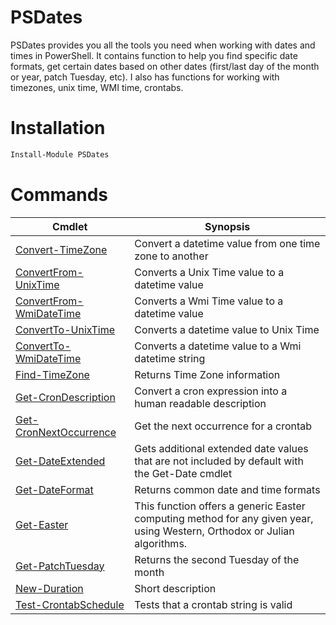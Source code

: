 # PSDates

PSDates provides you all the tools you need when working with dates and times in PowerShell. It contains function to help you find specific date formats, get certain dates based on other dates (first/last day of the month or year, patch Tuesday, etc). I also has functions for working with timezones, unix time, WMI time, crontabs. 

# Installation

```powershell
Install-Module PSDates
```

# Commands

| Cmdlet | Synopsis |
| ------ | -------- |
| [Convert-TimeZone](docs/Convert-TimeZone.md) | Convert a datetime value from one time zone to another |
| [ConvertFrom-UnixTime](docs/ConvertFrom-UnixTime.md) | Converts a Unix Time value to a datetime value |
| [ConvertFrom-WmiDateTime](docs/ConvertFrom-WmiDateTime.md) | Converts a Wmi Time value to a datetime value |
| [ConvertTo-UnixTime](docs/ConvertTo-UnixTime.md) | Converts a datetime value to Unix Time |
| [ConvertTo-WmiDateTime](docs/ConvertTo-WmiDateTime.md) | Converts a datetime value to a Wmi datetime string |
| [Find-TimeZone](docs/Find-TimeZone.md) | Returns Time Zone information |
| [Get-CronDescription](docs/Get-CronDescription.md) | Convert a cron expression into a human readable description |
| [Get-CronNextOccurrence](docs/Get-CronNextOccurrence.md) | Get the next occurrence for a crontab |
| [Get-DateExtended](docs/Get-DateExtended.md) | Gets additional extended date values that are not included by default with the Get-Date cmdlet |
| [Get-DateFormat](docs/Get-DateFormat.md) | Returns common date and time formats |
| [Get-Easter](docs/Get-Easter.md) | This function offers a generic Easter computing method for any given year, using Western, Orthodox or Julian algorithms. |
| [Get-PatchTuesday](docs/Get-PatchTuesday.md) | Returns the second Tuesday of the month |
| [New-Duration](docs/New-Duration.md) | Short description |
| [Test-CrontabSchedule](docs/Test-CrontabSchedule.md) | Tests that a crontab string is valid |

